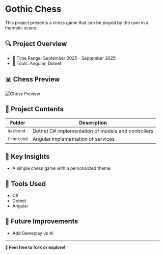 # Gothic Chess

This project presents a chess game that can be played by the user in a thematic scene.

## 🔍 Project Overview

- 📅 Time Range: September 2025 – September 2025
- 🧪 Tools: Angular, Dotnet

## 📊 Chess Preview

![Chess Preview](assets/gothic-chess-preview.png)

## 📁 Project Contents

| Folder     | Description                                   |
|------------|-----------------------------------------------|
| `backend`  | Dotnet C# implementation of models and controllers |
| `frontend` | Angular implementation of services            |

## 🧠 Key Insights

- A simple chess game with a personalized theme.

## 🔧 Tools Used

- C#
- Dotnet
- Angular

## 🚀 Future Improvements

- Add Gameplay vs AI

---

**📌 Feel free to fork or explore!**
